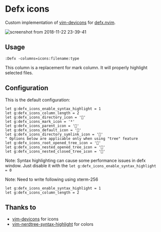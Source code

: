 # Defx icons

Custom implementation of [vim-devicons](https://github.com/ryanoasis/vim-devicons) for [defx.nvim](https://github.com/Shougo/defx.nvim).

![screenshot from 2018-11-22 23-39-41](https://user-images.githubusercontent.com/1782860/48923552-eeed0b80-eeaf-11e8-98e8-8f4e7ec85194.png)

## Usage
```vimL
:Defx -columns=icons:filename:type
```
This column is a replacement for mark column. It will properly highlight selected files.

## Configuration
This is the default configuration:

```vimL
let g:defx_icons_enable_syntax_highlight = 1
let g:defx_icons_column_length = 2
let g:defx_icons_directory_icon = ''
let g:defx_icons_mark_icon = '*'
let g:defx_icons_parent_icon = ''
let g:defx_icons_default_icon = ''
let g:defx_icons_directory_symlink_icon = ''
" Options below are applicable only when using "tree" feature
let g:defx_icons_root_opened_tree_icon = ''
let g:defx_icons_nested_opened_tree_icon = ''
let g:defx_icons_nested_closed_tree_icon = ''
```

Note: Syntax highlighting can cause some performance issues in defx window. Just disable it with the `let g:defx_icons_enable_syntax_highlight = 0`

Note: Need to write following using xterm-256

```vimL
let g:defx_icons_enable_syntax_highlight = 1
let g:defx_icons_column_length = 2
```

## Thanks to

* [vim-devicons](https://github.com/ryanoasis/vim-devicons) for icons
* [vim-nerdtree-syntax-highlight](https://github.com/tiagofumo/vim-nerdtree-syntax-highlight) for colors
